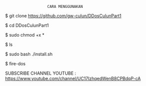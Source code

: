                        CARA MENGGUNAKAN

$ git clone https://github.com/gw-culun/DDosCulunPart1

$ cd DDosCulunPart1 

$ sudo chmod +x *

$ ls

$ sudo bash ./install.sh

$ fire-dos

SUBSCRIBE CHANNEL YOUTUBE : https://www.youtube.com/channel/UC17IzhqedWenB8CPBdqP-cA
